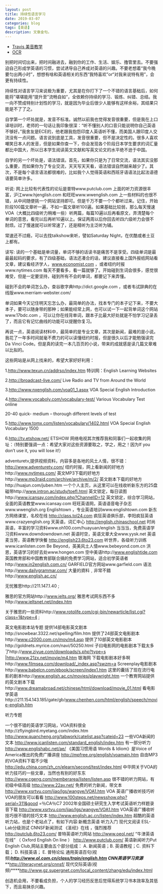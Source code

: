 ```yaml
---
layout: post
title: 持续性语言学习
date: 2019-03-07
categories: blog
tags: [英语]
description: 文章金句。
---
```


- [Travis 美音教学](https://www.bilibili.com/video/av20585009)
- [OCR](http://www.ocrmaker.com/)


别把时间切出来，把时间融进去，融到你的工作、生活、娱乐、撸管里去。不要强迫自己形成学英语的习惯，尝试诱导自己养成对英语的兴趣。不要老想着“我今晚要匀出两小时”，想想有啥和英语相关的东西“我特喜欢”or“对我来说特有用”，会更有持续性。

持续性对语言学习来说极为重要，尤其是在你打下了一个不错的语言基础后，如何能将”堪堪能用“提升至”流畅自如“，全依赖你持续的学习、锻炼、纠错、总结。我一向不赞成特别计划性的学习，就是因为毕业后很少人能够有这样余裕，其结果只能是不了了之。

自学第一个坏处就是，发音不标准。诚然以前我也觉得发音很重要，但是我在上口译培训时，老师的一句话让我印象很深：“听不懂别人的口音只能说明你自己英语不够好。”我舍友是ECE的，他老跟我抱怨印度人英语听不懂，而美国人跟印度人交流没有一点问题。语言说到底是工具，发音很重要，但不是决定性的。很多人喜欢嘲笑日本人的发音，但是如果你查一下，你会发现各个阶段日本学生要求的词汇量都比中国大，所以日本学生阅读英文文献和写英文论文的水平绝不逊于中国。

自学的另一个坏处是，语法错误。首先，如果你只是为了日常交流，语法其实没那么重要，而如果你为了专业交流，天天写天天看，语法错误自然越来越少了。其次，不是每个语言语法都很难的，比如我个人觉得英语和西班牙语语法比起法语德语要简单许多。

听说:
网上比较有代表性的论坛是普特www.putclub.com 上面的听力资源很丰富，沪江www.hjenglish.com 和旺旺www.wwenglish.com 上一些材料的也很不错，从中间随便挑一个网站坚持即可。但是千万不要一个个都听过来。记住，开始阶段100篇文章听一遍，不如一篇文章听100遍。如果基础比较弱，那么每天慢速VOA（大概比四级听力稍难一些）听两篇，每篇10遍以后再看原文，弄清楚每个单词的意思，看完以后再听10遍以上。保证两周以后你回去听四六级听力会很不耐烦。过了慢速就可以听常速了，还是精听为主泛听为辅。

常速还不过瘾，可以去找talkshow来听，譬如Saturday Night，在优酷或者土豆上都有。


读写:
读的一个基础是单词量，单词不够的话读书是痛苦不是享受。四级单词是最最最起码的要求，有了四级基础，语法还凑合的话，建议直接看上国外报纸网站看文章，建议看经济学人，www.economist.com ，或者纽约时报www.nytimes.com 每天不要看多，看一篇就够了。开始碰到生词会很多，感觉很难受，但是一定要坚持，碰到所有不会的单词，都要记下来弄懂。

碰到不会的单词怎么办，查谷歌字典http://dict.google.com ，或者韦试辞典的在线版www.merriam-webster.com/

单词如果今天记住明天忘怎么办，最简单的办法，找本专门的本子记下来，不要大本子，要可以随身带的那种；如果能经常上网，也可以试一下一起背单词这个网站www.17bdc.com ，可以让你在线背单词，跟本子比最大好处就是不怕学习记录丢了，而且它有记忆曲线的功能可以提醒你复习。

再说一点，英语阅读材料中，最简单的是专业文章，其次是新闻，最难的是小说。我花了一年多时间就毫不费力的可以读懂纽约时报，但是很久以后才能勉强读完Da Vinci Code。但是真的读完一本几百页的小说，带来的成就感是读几篇文章难以比拟的。

这些网站是从网上找来的，希望大家好好利用：

1.http://www.texun.cn/addrso/index.htm 特训网：English Learning Websites

2.http://broadcast-live.com/ Live Radio and TV from Around the World

3.http://www.nxenglish.com/voa01_1.aspx VOA Special English Introduction

4.http://www.vocaboly.com/vocabulary-test/ Various Vocabulary Test online

20-40 quick- medium – thorough different levels of test

5.http://www.tomx.com/listen/vocabulary/1402.html VOA Special English Vocabulary 1500

6.http://tv.etshow.net/ ETSHOW 网络电视其次推荐我和同事们一起收集的网址：（特别要强调一点：希望大家对这些资源要取之，学之，用之！因为If you don’t use it, you will lose it!）

adventuretv,提供视频资料，内容多是各地的风土人情，很不错：http://www.adventuretv.com/ 纽约时报，网上看新闻的好地方http://www.nytimes.com/ 英文MP3下载的好地方http://www.mp3raid.com/archive/archive/m/2/ 英文剧本下载的好地方http://huajun.com/juben.htm 一个个人主页，从这里可以在线收听新东方的25盘磁带http://www.intron.ac/study/toefl.html 英文锁定，每日读图http://www.icansay.com/index.php?ChannelID=12 英文锁定，综合学习网站，全面的英语教堂www.icansay.com 旺旺英语网，英语语音电子杂志www.wwenglish.org Englishtown ，专业英语培训www.englishtown.com 新东方网络课堂，名校在线 http://class.tol24.com 疯狂英语俱乐部，李阳疯狂英语www.crazyenglish.org 天英语，词汇中心 http://english.chinaschool.net 时尚英语，丰富的学习资料www.oh100.com/huayuan/english 当当当，免费英语学习资料www.downdowndown.net 英语时空，英语文章大全www.yysk.net 英语麦当劳，英语教学快餐 http://english23.6to23.com 听世界，各级听力训练www.icanlisten.com Be Beyond，英美风土人情www.bebeyond.com.cn 洪恩，英语学习的好去处www.hongen.com 空中美语http://www.englishtide.com 英国教育部和中国教育部联合搞的免费学习网站，适合初学英语者http://www.in2english.com.cn/ GARFIELD官方网站www.garfield.com 语法http://www.dailygrammar.com/ 大量的資料﹐非常不錯http://www.english.ac.cn/

无忧雅思http://211.147.1.40 ;

雅思的官方网站http://www.ielts.org/ 雅思考试网东西不多http://www.ieltsnet.net/index.htm

关于雅思的一些资料http://www.rotolife.com/cgi-bin/newarticle/list.cgi?class=1&type=4 ;

英文电影剧本站专题 提供14部电影英文剧本http://snowbear.3322.net/spelling/film.htm 提供了24部英文电影剧本http://www.c2000.com.cn/mov/m4.asp 提供了10部英文电影剧本http://goldnets.myrice.com/navi/50250.html 子曰电影网的电影剧本下载太多了http://www.ziyue.com/downloads/s.php?type=s |http://www.21zx.net/movie/m4.htm 银海网 下载电影剧本好多啊http://www.filmsea.com/download/_index.asp?swzm=a Screenplay电影剧本http://www.babelcn.com/ebook/screen/index1.htm 这里的囊括了现在流行电影的剧本http://www.english.ac.cn/movies/playwright.htm 一个教育网站提供的英文剧本下载http://www.dreamabroad.net/chinese/html/download/movie_01.html 看电影学英语http://211.154.143.185/gate/gb/www.chenhen.com/html/english/speech/movie-english.htm

听力专题

一个很不错的英语学习网站，VOA资料很全http://zflyingbird.myetang.com/index.htm http://www.quancheng.org/tabwork/catelist.asp?cateid=23 一些VOA新闻的文本 http://www.icanlisten.com/standard_english/index.htm 有一部分听力 http://www.englishabc.net/ae/ 《美国习惯用语 Words & Idiom》是Voice of America推出的免费广播讲座 http://mpfree.org/english/voamain.htm 自由MP3的VOA资料下载不少哦 http://edu.china.com/zh_cn/elearn/second/test/index.html 中华网关于VOA的听力技巧的一些文章，当然也有别的好东东 http://www.cgeng.com/memberarea/listen/listen.asp 很不错的听力网站，有初级中级高级 http://www.22av.net/ 免费的听力新闻，带文本 http://www.xsrtvu.com/jiao/lgs/wangye/VOA1.htm VOA 英语广播收听技巧听VOA的朋友可以看看 http://www.100steps.net/newsshow.php?serial=311&good =％CA％C7 2002年全国硕士研究生入学考试英语听力样题录音下载 http://www.xsrtvu.com/jiao/lgs/wangye/VOA1.htm VOA英语广播收听技巧很不错的技巧文本 http://www.english.ac.cn/listen/index.htm 超酷的英语听力站，也是个老站点了，有如下内容:新概念英语 听力入门 现代文阅读 ESL-Lab分级测试 CNNSF新闻测试 《圣经》在线 ，强烈推荐 http://putclub.6to23.com/ 普特英语听力网站 http://www.oeol.net/ “牛津英语在线” （ Oxford English On line ） http://www.putclub.com/ 英语新闻听力Put English Club,网站主要由五个部分组成： A. 新闻英语；B. 英语教程；C. 资料下载； D. 科技英语； E. 普特论坛 通用英语百句(视频)***http://www.ol.com.cn/class/train/english.htm CNN英语学习资源*****http://literacynet.org/cnnsf/ 现代交际英语(视频)****http://www.gz.supergnet.com/local_content/zhang/edu/index.html

创造机会用，不要看成负担，个人的学习经历反思后觉得系统学习书本效率及其低下，而且易抹杀兴趣。
